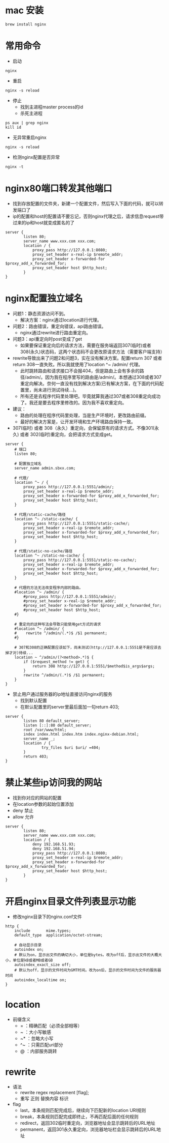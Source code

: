 # mac 安装
```
brew install nginx
```

# 常用命令
* 启动
```
nginx
```
* 重启
```
nginx -s reload
```
* 停止
  - 找到主进程master process的id
  - 杀死主进程
```
ps aux | grep nginx
kill id
```
* 无异常重启nginx
```
nginx -s reload
```
* 检测nginx配置是否异常
```
nginx -t
```

# nginx80端口转发其他端口
* 找到存放配置的文件夹，新建一个配置文件，然后写入下面的代码，就可以转发端口了
* ip的配置和host的配置请不要忘记，否则nginx代理之后，请求信息request带过来的ip和host就变成匿名的了
```
server {
        listen 80;
        server_name www.xxx.com xxx.com;
        location / {
            proxy_pass http://127.0.0.1:8080;
            proxy_set_header x-real-ip $remote_addr;
            proxy_set_header x-forwarded-for $proxy_add_x_forwarded_for;
            proxy_set_header host $http_host;
        }
}
```

# nginx配置独立域名
* 问题1：静态资源访问不到。
    - 解决方案：nginx通过location进行代理。
* 问题2：路由错误，重定向错误，api路由错误。
    - nginx通过rewrite进行路由重定向。
* 问题3：api重定向时post变成了get
    - 如果要保证重定向后的请求方法，需要在服务端返回307(临时)或者308(永久)状态码，这两个状态码不会更改原请求方法（需要客户端支持）
* rewrite导致出来了问题2和问题3，实在没有解决方案。配置return 307 或者 return 308一直失败。所以我就使用了location ^~ /admin/ 代理。
    - 此时跳转路由和请求接口不会报404，但是路由上会有多余的路径/admin/。因为我在程序里写的路由是/admin/。本想通过308或者307重定向解决。奈何一直没有找到解决方案(已有解决方案，在下面的代码配置里，尚未进行测试待续...)。
    - 所有还是去程序代码里处理吧。毕竟就算我通过307或者308重定向成功了。我还是要去程序里修改的。因为我不喜欢重定向。
* 建议：
    - 路由的处理在程序代码里处理，当是生产环境时，更改路由前缀。
    - 最好的解决方案是，让开发环境和生产环境路由保持一致。
* 307(临时) 或者 308（永久）重定向，会保留原有的请求方式。不像301(永久) 或者 302(临时)重定向，会把请求方式变成get。
```
server {
    # 端口
    listen 80;

    # 配置独立域名
    server_name admin.sbxx.com;

    # 代理/
    location ^~ / {
        proxy_pass http://127.0.0.1:5551/admin/;
        proxy_set_header x-real-ip $remote_addr;
        proxy_set_header x-forwarded-for $proxy_add_x_forwarded_for;
        proxy_set_header host $http_host;
    }

    # 代理/static-cache/路径
    location ^~ /static-cache/ {
        proxy_pass http://127.0.0.1:5551/static-cache/;
        proxy_set_header x-real-ip $remote_addr;
        proxy_set_header x-forwarded-for $proxy_add_x_forwarded_for;
        proxy_set_header host $http_host;
    }

    # 代理/static-no-cache/路径
    location ^~ /static-no-cache/ {
        proxy_pass http://127.0.0.1:5551/static-no-cache/;
        proxy_set_header x-real-ip $remote_addr;
        proxy_set_header x-forwarded-for $proxy_add_x_forwarded_for;
        proxy_set_header host $http_host;
    }

    # 代理的方法无法改变程序内部的路由。
    #location ^~ /admin/ {
        #proxy_pass http://127.0.0.1:5551/admin/;
        #proxy_set_header x-real-ip $remote_addr;
        #proxy_set_header x-forwarded-for $proxy_add_x_forwarded_for;
        #proxy_set_header host $http_host;
    #}

    # 重定向的这种写法会导致只能使用get方式的请求
    #location ^~ /admin/ {
    #    rewrite ^/admin/(.*)$ /$1 permanent;
    #}

    # 307和308的正确配置应该如下，尚未测试(http://127.0.0.1:5551是不是应该去掉才对)待续...
    location ~ ^/admin/(?<method>.*)$ {
        if ($request_method != get) {
            return 308 http://127.0.0.1:5551/$method$is_args$args;
        }
        rewrite ^/admin/(.*)$ /$1 permanent;
    }
}
```
* 禁止用户通过服务器的ip地址直接访问nginx的服务
  - 找到默认配置
  - 在默认配置里的server里最后面加一句return 403;
```
server {
        listen 80 default_server;
        listen [::]:80 default_server;
        root /var/www/html;
        index index.html index.htm index.nginx-debian.html;
        server_name _;
        location / {
                try_files $uri $uri/ =404;
        }
        return 403;
}
```

# 禁止某些ip访问我的网站
* 找到你对应的网站的配置
* 在location参数的起始位置添加
* deny 禁止
* allow 允许
```
server {
        listen 80;
        server_name www.xxx.com xxx.com;
        location / {
            deny 192.168.51.93;
            deny 192.168.51.94;
            proxy_pass http://127.0.0.1:8080;
            proxy_set_header x-real-ip $remote_addr;
            proxy_set_header x-forwarded-for $proxy_add_x_forwarded_for;
            proxy_set_header host $http_host;
        }
}
```

# 开启nginx目录文件列表显示功能
* 修改nginx目录下的nginx.conf文件
```
http {
    include       mime.types;
    default_type  application/octet-stream;

    # 自动显示目录
    autoindex on;
    # 默认为on，显示出文件的确切大小，单位是bytes。改为off后，显示出文件的大概大小，单位是kB或者MB或者GB
    autoindex_exact_size off;
    # 默认为off，显示的文件时间为GMT时间。改为on后，显示的文件时间为文件的服务器时间
    autoindex_localtime on;
}
```

# location
* 前缀含义
    - =  ：精确匹配（必须全部相等）
    - ~  ：大小写敏感
    - ~* ：忽略大小写
    - ^~ ：只需匹配uri部分
    - @  ：内部服务跳转

# rewrite
* 语法
    - rewrite regex replacement [flag];
    - 重写 正则 替换内容 标识
* flag
    - last，本条规则匹配完成后，继续向下匹配新的location URI规则
    - break，本条规则匹配完成即终止，不再匹配后面的任何规则
    - redirect，返回302临时重定向，浏览器地址会显示跳转后的URL地址
    - permanent，返回301永久重定向，浏览器地址栏会显示跳转后的URL地址

